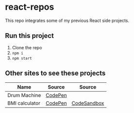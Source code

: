 # react-repos

This repo integrates some of my previous React side projects.

## Run this project

1. Clone the repo
2. `npm i`
3. `npm start`

## Other sites to see these projects

| Name           | Source                                                 | Source                                       |
| -------------- | ------------------------------------------------------ | -------------------------------------------- |
| Drum Machine   | [CodePen](https://codepen.io/nienyingchou/full/rgReZj) |                                              |
| BMI calculator | [CodePen](https://codepen.io/nienyingchou/full/YoXNZK) | [CodeSandbox](https://vdogv.codesandbox.io/) |
